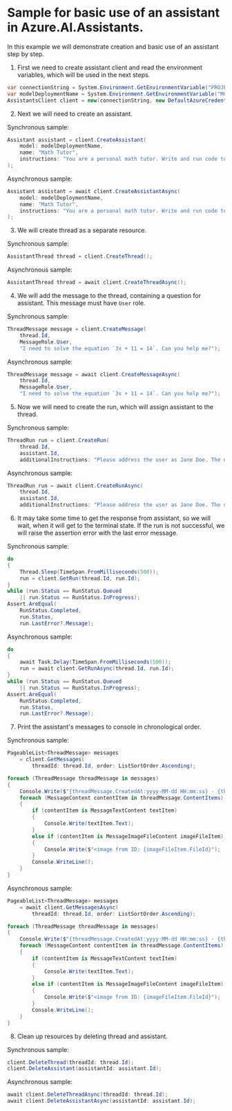 # Sample for basic use of an assistant in Azure.AI.Assistants.

In this example we will demonstrate creation and basic use of an assistant step by step.

1. First we need to create assistant client and read the environment variables, which will be used in the next steps.
```C# Snippet:AssistantsOverviewCreateAgentClient
var connectionString = System.Environment.GetEnvironmentVariable("PROJECT_CONNECTION_STRING");
var modelDeploymentName = System.Environment.GetEnvironmentVariable("MODEL_DEPLOYMENT_NAME");
AssistantsClient client = new(connectionString, new DefaultAzureCredential());
```

2. Next we will need to create an assistant.

Synchronous sample:
```C# Snippet:AssistantsOverviewCreateAgentSync
Assistant assistant = client.CreateAssistant(
    model: modelDeploymentName,
    name: "Math Tutor",
    instructions: "You are a personal math tutor. Write and run code to answer math questions."
);
```

Asynchronous sample:
```C# Snippet:AssistantsOverviewCreateAgent
Assistant assistant = await client.CreateAssistantAsync(
    model: modelDeploymentName,
    name: "Math Tutor",
    instructions: "You are a personal math tutor. Write and run code to answer math questions."
);
```

3. We will create thread as a separate resource.

Synchronous sample:
```C# Snippet:AssistantsOverviewCreateThreadSync
AssistantThread thread = client.CreateThread();
```

Asynchronous sample:
```C# Snippet:AssistantsOverviewCreateThread
AssistantThread thread = await client.CreateThreadAsync();
```

4. We will add the message to the thread, containing a question for assistant. This message must have `User` role.

Synchronous sample:
```C# Snippet:AssistantsOverviewCreateMessageSync
ThreadMessage message = client.CreateMessage(
    thread.Id,
    MessageRole.User,
    "I need to solve the equation `3x + 11 = 14`. Can you help me?");
```

Asynchronous sample:
```C# Snippet:AssistantsOverviewCreateMessage
ThreadMessage message = await client.CreateMessageAsync(
    thread.Id,
    MessageRole.User,
    "I need to solve the equation `3x + 11 = 14`. Can you help me?");
```

5. Now we will need to create the run, which will assign assistant to the thread.

Synchronous sample:
```C# Snippet:AssistantsOverviewCreateRunSync
ThreadRun run = client.CreateRun(
    thread.Id,
    assistant.Id,
    additionalInstructions: "Please address the user as Jane Doe. The user has a premium account.");
```

Asynchronous sample:
```C# Snippet:AssistantsOverviewCreateRun
ThreadRun run = await client.CreateRunAsync(
    thread.Id,
    assistant.Id,
    additionalInstructions: "Please address the user as Jane Doe. The user has a premium account.");
```

6. It may take some time to get the response from assistant, so we will wait, when it will get to the terminal state. If the run is not successful, we will raise the assertion error with the last error message.

Synchronous sample:
```C# Snippet:AssistantsOverviewWaitForRunSync
do
{
    Thread.Sleep(TimeSpan.FromMilliseconds(500));
    run = client.GetRun(thread.Id, run.Id);
}
while (run.Status == RunStatus.Queued
    || run.Status == RunStatus.InProgress);
Assert.AreEqual(
    RunStatus.Completed,
    run.Status,
    run.LastError?.Message);
```

Asynchronous sample:
```C# Snippet:AssistantsOverviewWaitForRun
do
{
    await Task.Delay(TimeSpan.FromMilliseconds(500));
    run = await client.GetRunAsync(thread.Id, run.Id);
}
while (run.Status == RunStatus.Queued
    || run.Status == RunStatus.InProgress);
Assert.AreEqual(
    RunStatus.Completed,
    run.Status,
    run.LastError?.Message);
```

7. Print the assistant's messages to console in chronological order.

Synchronous sample:
```C# Snippet:AssistantsOverviewListUpdatedMessagesSync
PageableList<ThreadMessage> messages
    = client.GetMessages(
        threadId: thread.Id, order: ListSortOrder.Ascending);

foreach (ThreadMessage threadMessage in messages)
{
    Console.Write($"{threadMessage.CreatedAt:yyyy-MM-dd HH:mm:ss} - {threadMessage.Role,10}: ");
    foreach (MessageContent contentItem in threadMessage.ContentItems)
    {
        if (contentItem is MessageTextContent textItem)
        {
            Console.Write(textItem.Text);
        }
        else if (contentItem is MessageImageFileContent imageFileItem)
        {
            Console.Write($"<image from ID: {imageFileItem.FileId}");
        }
        Console.WriteLine();
    }
}
```

Asynchronous sample:
```C# Snippet:AssistantsOverviewListUpdatedMessages
PageableList<ThreadMessage> messages
    = await client.GetMessagesAsync(
        threadId: thread.Id, order: ListSortOrder.Ascending);

foreach (ThreadMessage threadMessage in messages)
{
    Console.Write($"{threadMessage.CreatedAt:yyyy-MM-dd HH:mm:ss} - {threadMessage.Role,10}: ");
    foreach (MessageContent contentItem in threadMessage.ContentItems)
    {
        if (contentItem is MessageTextContent textItem)
        {
            Console.Write(textItem.Text);
        }
        else if (contentItem is MessageImageFileContent imageFileItem)
        {
            Console.Write($"<image from ID: {imageFileItem.FileId}");
        }
        Console.WriteLine();
    }
}
```

8. Clean up resources by deleting thread and assistant.

Synchronous sample:
```C# Snippet:AssistantsOverviewCleanupSync
client.DeleteThread(threadId: thread.Id);
client.DeleteAssistant(assistantId: assistant.Id);
```

Asynchronous sample:
```C# Snippet:AssistantsOverviewCleanup
await client.DeleteThreadAsync(threadId: thread.Id);
await client.DeleteAssistantAsync(assistantId: assistant.Id);
```